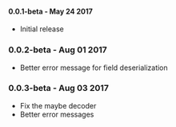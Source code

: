#### 0.0.1-beta - May 24 2017
* Initial release

### 0.0.2-beta - Aug 01 2017
* Better error message for field deserialization

### 0.0.3-beta - Aug 03 2017
* Fix the maybe decoder
* Better error messages